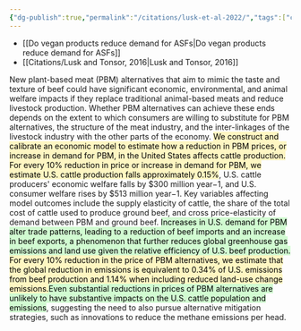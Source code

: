 ```yaml
---
{"dg-publish":true,"permalink":"/citations/lusk-et-al-2022/","tags":["cows"],"created":"2024-03-14T16:11:21.000+00:00","updated":"2025-10-23T17:33:19.610+01:00"}
---
```


- [[Do vegan products reduce demand for ASFs\|Do vegan products reduce demand for ASFs]]
- [[Citations/Lusk and Tonsor, 2016\|Lusk and Tonsor, 2016]] 

New plant-based meat (PBM) alternatives that aim to mimic the taste and texture of beef could have significant economic, environmental, and animal welfare impacts if they replace traditional animal-based meats and reduce livestock production. Whether PBM alternatives can achieve these ends depends on the extent to which consumers are willing to substitute for PBM alternatives, the structure of the meat industry, and the inter-linkages of the livestock industry with the other parts of the economy. <mark style="background: #FFF3A3A6;">We construct and calibrate an economic model to estimate how a reduction in PBM prices, or increase in demand for PBM, in the United States affects cattle production. For every 10% reduction in price or increase in demand for PBM, we estimate U.S. cattle production falls approximately 0.15%</mark>, U.S. cattle producers' economic welfare falls by $300 million year−1, and U.S. consumer welfare rises by $513 million year−1. Key variables affecting model outcomes include the supply elasticity of cattle, the share of the total cost of cattle used to produce ground beef, and cross price-elasticity of demand between PBM and ground beef. <mark style="background: #BBFABBA6;">Increases in U.S. demand for PBM alter trade patterns, leading to a reduction of beef imports and an increase in beef exports, a phenomenon that further reduces global greenhouse gas emissions and land use given the relative efficiency of U.S. beef production. </mark><mark style="background: #FFF3A3A6;">For every 10% reduction in the price of PBM alternatives, we estimate that the global reduction in emissions is equivalent to 0.34% of U.S. emissions from beef production and 1.14% when including reduced land-use change emissions.</mark><mark style="background: #BBFABBA6;">Even substantial reductions in prices of PBM alternatives are unlikely to have substantive impacts on the U.S. cattle population and emissions</mark>, suggesting the need to also pursue alternative mitigation strategies, such as innovations to reduce the methane emissions per head.